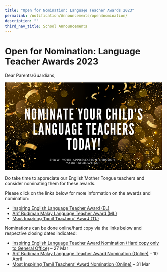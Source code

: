 ```yaml
---
title: "Open for Nomination: Language Teacher Awards 2023"
permalink: /notification/Announcements/open4nomination/
description: ""
third_nav_title: School Announcements
---
```

# Open for Nomination: Language Teacher Awards 2023

Dear Parents/Guardians,

![](/images/Announcement/2023/2023%20Lang%20Teacher%20Nomination%20PG%20Post.png)

Do take time to appreciate our English/Mother Tongue teachers and consider nominating them for these awards.

Please click on the links below for more information on the awards and nomination:
* [Inspiring English Language Teacher Award (EL)](https://www.languagecouncils.sg/goodenglish/inspiring-teacher-of-english-award/nomination-information)
*	[Arif Budiman Malay Language Teacher Award (ML)](https://www.moe.gov.sg/news/press-releases/20230303-nominations-open-for-arif-budiman-malay-language-teacher-award-2023)
* [Most Inspiring Tamil Teachers’ Award (TL)](https://www.moe.gov.sg/news/press-releases/20230126-open-for-nominations-most-inspiring-tamil-teachers-award-2023#:~:text=Open%20for%20Nominations%3A%20Most%20Inspiring%20Tamil%20Teachers'%20Award%202023,-Published%20Date%3A%2026&text=From%2030%20January%20to%2010,'%20(MITT)%20Award%202023)

Nominations can be done online/hard copy via the links below and respective closing dates indicated:
*	[Inspiring English Language Teacher Award Nomination (Hard copy only to General Office)](https://www.languagecouncils.sg/goodenglish/inspiring-teacher-of-english-award/nomination-information) – 27 Mar 
*	[Arif Budiman Malay Language Teacher Award Nomination (Online)](https://go.gov.sg/agab2023) – 10 April
* [Most Inspiring Tamil Teachers’ Award Nomination (Online)](https://form.gov.sg/63b37e2ed7315c001292c529) – 31 Mar